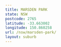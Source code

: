 ```yaml
---
title: MARSDEN PARK
state: NSW
postcode: 2765
latitude: -33.663002
longitude: 150.860258
url: /nsw/marsden-park/
layout: suburb
---
```

